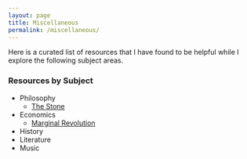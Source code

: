 ```yaml
---
layout: page
title: Miscellaneous
permalink: /miscellaneous/
---
```


Here is a curated list of resources that I have found to be helpful while I explore the following subject areas.

### Resources by Subject

* Philosophy
  * [The Stone](https://www.nytimes.com/column/the-stone "The Stone")
* Economics
  * [Marginal Revolution](https://marginalrevolution.com "Marginal Revolution")
* History
* Literature
* Music